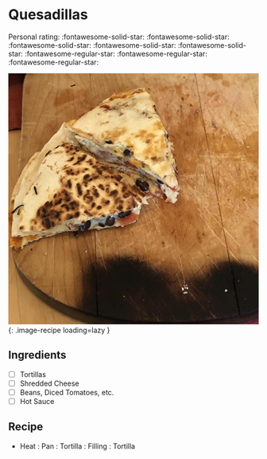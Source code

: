 <!-- Needs Manual Review -->

# Quesadillas

<!-- {cts} rating=2; (User can specify rating on scale of 1-5) -->

Personal rating: :fontawesome-solid-star: :fontawesome-solid-star: :fontawesome-solid-star: :fontawesome-solid-star: :fontawesome-solid-star: :fontawesome-regular-star: :fontawesome-regular-star: :fontawesome-regular-star:

<!-- {cte} -->

<!-- {cts} name_image=quesadillas.jpeg; (User can specify image name) -->

![quesadillas.jpeg](./quesadillas.jpeg){: .image-recipe loading=lazy }

<!-- {cte} -->

## Ingredients

- [ ] Tortillas
- [ ] Shredded Cheese
- [ ] Beans, Diced Tomatoes, etc.
- [ ] Hot Sauce

## Recipe

- Heat : Pan : Tortilla : Filling : Tortilla
